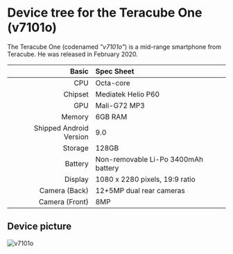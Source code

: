 Device tree for the Teracube One (v7101o)
=================================================

The Teracube One (codenamed _"v7101o"_) is a mid-range smartphone from Teracube.
He was released in February 2020.

| Basic                   | Spec Sheet                                                                                                                     |
| -----------------------:|:------------------------------------------------------------------------------------------------------------------------------ |
| CPU                     | Octa-core                                                                                                                      |
| Chipset                 | Mediatek Helio P60                                                                                                             |
| GPU                     | Mali-G72 MP3                                                                                                                   |
| Memory                  | 6GB RAM                                                                                                                        |
| Shipped Android Version | 9.0                                                                                                                            |
| Storage                 | 128GB                                                                                                                          |
| Battery                 | Non-removable Li-Po 3400mAh battery                                                                                            |
| Display                 | 1080 x 2280 pixels, 19:9 ratio                                                                                                 |
| Camera (Back)           | 12+5MP dual rear cameras                                                                                                       |
| Camera (Front)          | 8MP                                                                                                                            |

## Device picture
![v7101o](https://cdn.shopify.com/s/files/1/0253/7386/8081/products/PRODUCT-1_450x.png?v=1579695634)
